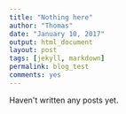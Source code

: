 ```yaml
---
title: "Nothing here"
author: "Thomas"
date: "January 10, 2017"
output: html_document
layout: post
tags: [jekyll, markdown]
permalink: blog_test
comments: yes
---
```


Haven't written any posts yet.
